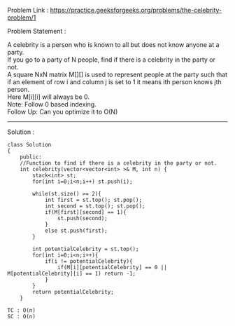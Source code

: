Problem Link : https://practice.geeksforgeeks.org/problems/the-celebrity-problem/1

Problem Statement : 

A celebrity is a person who is known to all but does not know anyone at a party.<br> If you go to a party of N people, find if there is a celebrity in the party or not.<br>
A square NxN matrix M[][] is used to represent people at the party such that if an element of row i and column j  is set to 1 it means ith person knows jth person.<br> Here M[i][i] will always be 0.<br>
Note: Follow 0 based indexing.<br>
Follow Up: Can you optimize it to O(N)<br>

_________________________________________________________________________________________________

Solution : 

```
class Solution 
{
    public:
    //Function to find if there is a celebrity in the party or not.
    int celebrity(vector<vector<int> >& M, int n) {
        stack<int> st;
        for(int i=0;i<n;i++) st.push(i);
        
        while(st.size() >= 2){
            int first = st.top(); st.pop();
            int second = st.top(); st.pop();
            if(M[first][second] == 1){
                st.push(second);
            }
            else st.push(first);
        }
        
        int potentialCelebrity = st.top();
        for(int i=0;i<n;i++){
            if(i != potentialCelebrity){
                if(M[i][potentialCelebrity] == 0 || M[potentialCelebrity][i] == 1) return -1;
            }
        }
        return potentialCelebrity;
    }

TC : O(n)
SC : O(n)
```